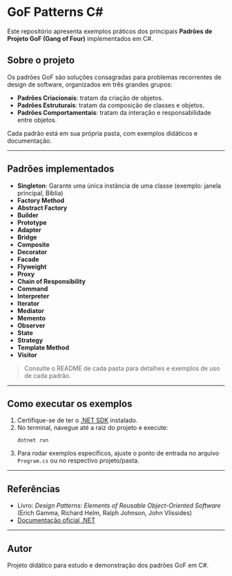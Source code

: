 # GoF Patterns C#

Este repositório apresenta exemplos práticos dos principais **Padrões de Projeto GoF (Gang of Four)** implementados em C#.

## Sobre o projeto

Os padrões GoF são soluções consagradas para problemas recorrentes de design de software, organizados em três grandes grupos:

- **Padrões Criacionais**: tratam da criação de objetos.
- **Padrões Estruturais**: tratam da composição de classes e objetos.
- **Padrões Comportamentais**: tratam da interação e responsabilidade entre objetos.

Cada padrão está em sua própria pasta, com exemplos didáticos e documentação.

---

## Padrões implementados

- **Singleton**: Garante uma única instância de uma classe (exemplo: janela principal, Bíblia)
- **Factory Method**
- **Abstract Factory**
- **Builder**
- **Prototype**
- **Adapter**
- **Bridge**
- **Composite**
- **Decorator**
- **Facade**
- **Flyweight**
- **Proxy**
- **Chain of Responsibility**
- **Command**
- **Interpreter**
- **Iterator**
- **Mediator**
- **Memento**
- **Observer**
- **State**
- **Strategy**
- **Template Method**
- **Visitor**

> Consulte o README de cada pasta para detalhes e exemplos de uso de cada padrão.

---

## Como executar os exemplos

1. Certifique-se de ter o [.NET SDK](https://dotnet.microsoft.com/download) instalado.
2. No terminal, navegue até a raiz do projeto e execute:
   ```
   dotnet run
   ```
3. Para rodar exemplos específicos, ajuste o ponto de entrada no arquivo `Program.cs` ou no respectivo projeto/pasta.

---

## Referências
- Livro: *Design Patterns: Elements of Reusable Object-Oriented Software* (Erich Gamma, Richard Helm, Ralph Johnson, John Vlissides)
- [Documentação oficial .NET](https://docs.microsoft.com/dotnet/)

---

## Autor
Projeto didático para estudo e demonstração dos padrões GoF em C#.